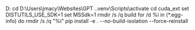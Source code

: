 D:
cd D:\Users\jmacy\Websites\GPT
.\.venv\Scripts\activate
cd cuda_ext
set DISTUTILS_USE_SDK=1
set MSSdk=1
rmdir /s /q build
for /d %i in (*.egg-info) do rmdir /s /q "%i"
pip install -e . --no-build-isolation --force-reinstall
